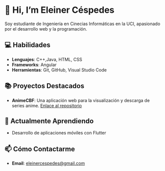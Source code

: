 # 👋 Hi, I’m Eleiner Céspedes

Soy estudiante de Ingeniería en Cinecias Informáticas en la UCI, apasionado por el desarrollo web y la programación.

## 💻 Habilidades
- **Lenguajes**: C++,Java, HTML, CSS
- **Frameworks**:  Angular
- **Herramientas**: Git, GitHub, Visual Studio Code

## 📚 Proyectos Destacados
- **AnimeCBF**: Una aplicación web para la visualización y descarga de series anime. [Enlace al repositorio](https://github.com/Ains9803/animecbf)

## 🌱 Actualmente Aprendiendo
- Desarrollo de aplicaciones móviles con Flutter

## 📫 Cómo Contactarme
- **Email**: eleinercespedes@gmail.com

